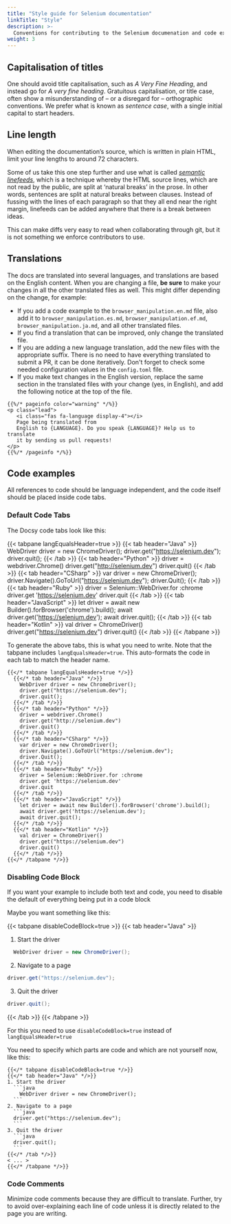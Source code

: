 ```yaml
---
title: "Style guide for Selenium documentation"
linkTitle: "Style"
description: >-
  Conventions for contributing to the Selenium documenation and code examples
weight: 3
---
```


## Capitalisation of titles

One should avoid title capitalisation,
such as _A Very Fine Heading_,
and instead go for _A very fine heading_.
Gratuitous capitalisation, or title case,
often show a misunderstanding of – or a disregard for –
orthographic conventions.
We prefer what is known as _sentence case_,
with a single initial capital to start headers.

## Line length

When editing the documentation’s source,
which is written in plain HTML,
limit your line lengths to around 72 characters.

Some of us take this one step further
and use what is called
[_semantic linefeeds_](//rhodesmill.org/brandon/2012/one-sentence-per-line),
which is a technique whereby the HTML source lines,
which are not read by the public,
are split at ‘natural breaks’ in the prose.
In other words, sentences are split
at natural breaks between clauses.
Instead of fussing with the lines of each paragraph
so that they all end near the right margin,
linefeeds can be added anywhere
that there is a break between ideas.

This can make diffs very easy to read
when collaborating through git,
but it is not something we enforce contributors to use.

## Translations

The docs are translated into several languages, and translations are based on
the English content. When you are changing a file, **be sure** to make your
changes in all the other translated files as well. This might differ depending
on the change, for example:

* If you add a code example to the `browser_manipulation.en.md` file,
  also add it to `browser_manipulation.es.md`, `browser_manipulation.ef.md`,
  `browser_manipulation.ja.md`, and all other translated files.
* If you find a translation that can be improved, only change the translated
  file.
* If you are adding a new language translation, add the new files with the
  appropriate suffix. There is no need to have everything translated to submit a
  PR, it can be done iteratively. Don't forget to check some needed configuration
  values in the `config.toml` file.
* If you make text changes in the English version, replace the same section in
  the translated files with your change (yes, in English), and add the following
  notice at the top of the file.


```
{{%/* pageinfo color="warning" */%}}
<p class="lead">
   <i class="fas fa-language display-4"></i> 
   Page being translated from 
   English to {LANGUAGE}. Do you speak {LANGUAGE}? Help us to translate
   it by sending us pull requests!
</p>
{{%/* /pageinfo */%}}
```

## Code examples

All references to code should be language independent,
and the code itself should be placed inside code tabs.

### Default Code Tabs

The Docsy code tabs look like this:

{{< tabpane langEqualsHeader=true >}}
  {{< tab header="Java" >}}
    WebDriver driver = new ChromeDriver();
    driver.get("https://selenium.dev");
    driver.quit();
  {{< /tab >}}
  {{< tab header="Python" >}}
    driver = webdriver.Chrome()
    driver.get("http://selenium.dev")
    driver.quit()
  {{< /tab >}}
  {{< tab header="CSharp" >}}
    var driver = new ChromeDriver();
    driver.Navigate().GoToUrl("https://selenium.dev");
    driver.Quit();
  {{< /tab >}}
  {{< tab header="Ruby" >}}
    driver = Selenium::WebDriver.for :chrome
    driver.get 'https://selenium.dev'
    driver.quit
  {{< /tab >}}
  {{< tab header="JavaScript" >}}
    let driver = await new Builder().forBrowser('chrome').build();
    await driver.get('https://selenium.dev');
    await driver.quit();
  {{< /tab >}}
  {{< tab header="Kotlin" >}}
    val driver = ChromeDriver()
    driver.get("https://selenium.dev")
    driver.quit()
  {{< /tab >}}
{{< /tabpane >}}

To generate the above tabs, this is what you need to write.
Note that the tabpane includes `langEqualsHeader=true`.
This auto-formats the code in each tab to match the header name.

    {{</* tabpane langEqualsHeader=true */>}}
      {{</* tab header="Java" */>}}
        WebDriver driver = new ChromeDriver();
        driver.get("https://selenium.dev");
        driver.quit();
      {{</* /tab */>}}
      {{</* tab header="Python" */>}}
        driver = webdriver.Chrome()
        driver.get("http://selenium.dev")
        driver.quit()
      {{</* /tab */>}}
      {{</* tab header="CSharp" */>}}
        var driver = new ChromeDriver();
        driver.Navigate().GoToUrl("https://selenium.dev");
        driver.Quit();
      {{</* /tab */>}}
      {{</* tab header="Ruby" */>}}
        driver = Selenium::WebDriver.for :chrome
        driver.get 'https://selenium.dev'
        driver.quit
      {{</* /tab */>}}
      {{</* tab header="JavaScript" */>}}
        let driver = await new Builder().forBrowser('chrome').build();
        await driver.get('https://selenium.dev');
        await driver.quit();
      {{</* /tab */>}}
      {{</* tab header="Kotlin" */>}}
        val driver = ChromeDriver()
        driver.get("https://selenium.dev")
        driver.quit()
      {{</* /tab */>}}
    {{</* /tabpane */>}}

### Disabling Code Block

If you want your example to include both text and code, you
need to disable the default of everything being put in a code block

Maybe you want something like this:

{{< tabpane disableCodeBlock=true >}}
{{< tab header="Java" >}}
1. Start the driver
  ```java
    WebDriver driver = new ChromeDriver();
  ```
2. Navigate to a page
  ```java
  driver.get("https://selenium.dev");
  ```
3. Quit the driver
  ```java
  driver.quit();
  ``` 
{{< /tab >}}
{{< /tabpane >}}

For this you need to use `disableCodeBlock=true` instead of `langEqualsHeader=true` 

You need to specify which parts are code and which are not yourself now, like this:

    {{</* tabpane disableCodeBlock=true */>}}
    {{</* tab header="Java" */>}}
    1. Start the driver
      ```java
        WebDriver driver = new ChromeDriver();
      ```
    2. Navigate to a page
      ```java
      driver.get("https://selenium.dev");
      ```
    3. Quit the driver
      ```java
      driver.quit();
      ``` 
    {{</* /tab */>}}
    < ... >
    {{</* /tabpane */>}}

### Code Comments

Minimize code comments because they are difficult to translate.
Further, try to avoid over-explaining each line of code unless it is
directly related to the page you are writing.
